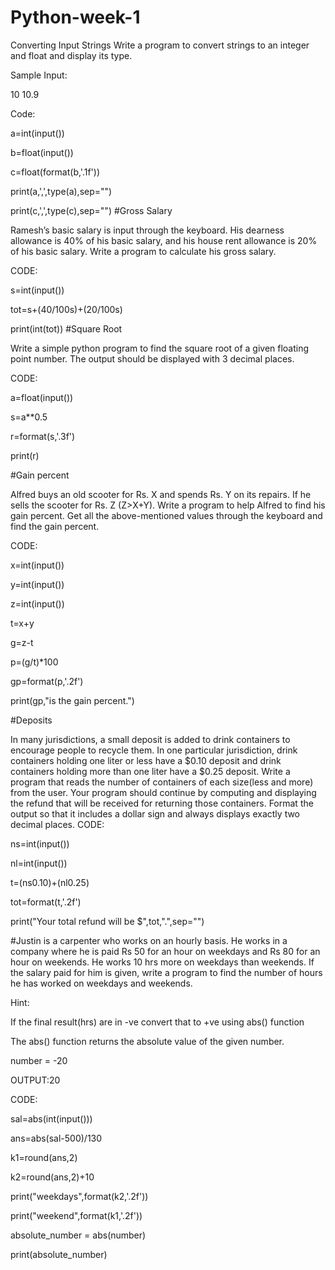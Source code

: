 # Python-week-1
Converting Input Strings
Write a program to convert strings to an integer and float and display its type.

Sample Input:

10
10.9

Code:

a=int(input())

b=float(input())

c=float(format(b,'.1f'))

print(a,',',type(a),sep="")

print(c,',',type(c),sep="") #Gross Salary

Ramesh’s basic salary is input through the keyboard. His dearness allowance is 40% of his basic salary, and his house rent allowance is 20% of his basic salary. Write a program to calculate his gross salary.

CODE:

s=int(input())

tot=s+(40/100s)+(20/100s)

print(int(tot)) #Square Root

Write a simple python program to find the square root of a given floating point number. The output should be displayed with 3 decimal places.

CODE:

a=float(input())

s=a**0.5

r=format(s,'.3f')

print(r)

#Gain percent

Alfred buys an old scooter for Rs. X and spends Rs. Y on its repairs. If he sells the scooter for Rs. Z (Z>X+Y). Write a program to help Alfred to find his gain percent. Get all the above-mentioned values through the keyboard and find the gain percent.

CODE:

x=int(input())

y=int(input())

z=int(input())

t=x+y

g=z-t

p=(g/t)*100

gp=format(p,'.2f')

print(gp,"is the gain percent.")

#Deposits

In many jurisdictions, a small deposit is added to drink containers to encourage people to recycle them. In one particular jurisdiction, drink containers holding one liter or less have a $0.10 deposit and drink containers holding more than one liter have a $0.25 deposit. Write a program that reads the number of containers of each size(less and more)  from the user. Your program should continue by computing and displaying the refund that will be received for returning those containers. Format the output so that it includes a dollar sign and always displays exactly two decimal places. CODE:

ns=int(input())

nl=int(input())

t=(ns0.10)+(nl0.25)

tot=format(t,'.2f')

print("Your total refund will be $",tot,".",sep="")

#Justin is a carpenter who works on an hourly basis. He works in a company where he is paid Rs 50 for an hour on weekdays and Rs 80 for an hour on weekends. He works 10 hrs more on weekdays than weekends. If the salary paid for him is given, write a program to find the number of hours he has worked on weekdays and weekends.

Hint:

If the final result(hrs) are in -ve convert that to +ve using abs() function

The abs() function returns the absolute value of the given number.

number = -20

OUTPUT:20

CODE:

sal=abs(int(input()))

ans=abs(sal-500)/130

k1=round(ans,2)

k2=round(ans,2)+10

print("weekdays",format(k2,'.2f'))

print("weekend",format(k1,'.2f'))

absolute_number = abs(number)

print(absolute_number)

